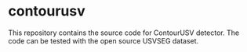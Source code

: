 # contourusv
This repository contains the source code for ContourUSV detector. The code can be tested with the open source USVSEG dataset.
